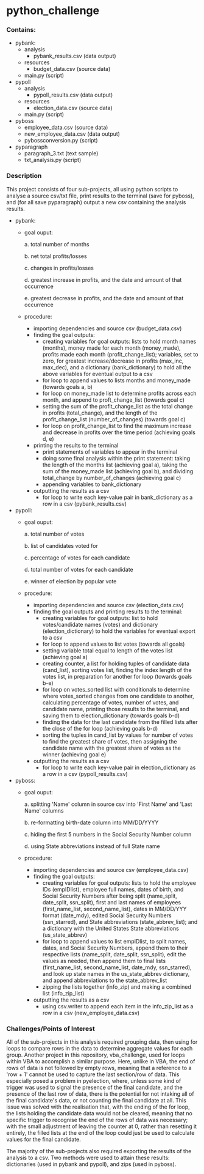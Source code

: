 # python_challenge

### Contains:
- pybank:
    - analysis
        - pybank_results.csv (data output)
    - resources
        - budget_data.csv (source data)
    - main.py (script)
- pypoll
    - analysis
        - pypoll_results.csv (data output)
    - resources
        - election_data.csv (source data)
    - main.py (script)
- pyboss
    - employee_data.csv (source data)
    - new_employee_data.csv (data output)
    - pybossconversion.py (script)
- pyparagraph
    - paragraph_3.txt (text sample)
    - txt_analysis.py (script)
### Description

This project consists of four sub-projects, all using python scripts to analyse a source csv/txt file, print results to the terminal (save for pyboss), and (for all save pyparagraph) output a new csv containing the analysis results. 
- pybank:
    - goal ouput:

        a. total number of months

        b. net total profits/losses

        c. changes in profits/losses

        d. greatest increase in profits, and the date and amount of that occurrence

        e. greatest decrease in profits, and the date and amount of that occurrence

    - procedure:
        - importing dependencies and source csv (budget_data.csv)
        - finding the goal outputs:
            - creating variables for goal outputs: lists to hold month names (months), money made for each month (money_made), profits made each month (profit_change_list); variables, set to zero, for greatest increase/decrease in profits (max_inc, max_dec), and a dictionary (bank_dictionary) to hold all the above variables for eventual output to a csv
            - for loop to append values to lists months and money_made (towards goals a, b)
            - for loop on money_made list to determine profits across each month, and append to proft_change_list (towards goal c)
            - setting the sum of the profit_change_list as the total change in profits (total_change), and the length of the profit_change_list (number_of_changes) (towards goal c)
            - for loop on profit_change_list to find the maximum increase and decrease in profits over the time period (achieving goals d, e)
        - printing the results to the terminal
            - print statements of variables to appear in the terminal
            - doing some final analysis within the print statement: taking the length of the months list (achieving goal a), taking the sum of the money_made list (achieving goal b), and dividing total_change by number_of_changes (achieving goal c)
            - appending variables to bank_dictionary
        - outputting the results as a csv
            - for loop to write each key-value pair in bank_dictionary as a row in a csv (pybank_results.csv)    
- pypoll:
    - goal ouput:

        a. total number of votes

        b. list of candidates voted for

        c. percentage of votes for each candidate

        d. total number of votes for each candidate

        e. winner of election by popular vote

    - procedure:
        - importing dependencies and source csv (election_data.csv)
        - finding the goal outputs and printing results to the terminal:
            - creating variables for goal outputs: list to hold votes/candidate names (votes) and dictionary (election_dictionary) to hold the variables for eventual export to a csv
            - for loop to append values to list votes (towards all goals)
            - setting variable total equal to length of the votes list (achieving goal a)
            - creating counter, a list for holding tuples of candidate data (cand_list), sorting votes list, finding the index length of the votes list, in preparation for another for loop (towards goals b-e)
            - for loop on votes_sorted list with conditionals to determine where votes_sorted changes from one candidate to another, calculating percentage of votes, number of votes, and candidate name, printing those results to the terminal, and saving them to election_dictionary (towards goals b-d)
            - finding the data for the last candidate from the filled lists after the close of the for loop (achieving goals b-d)
            - sorting the tuples in cand_list by values for number of votes to find the greatest share of votes, then assigning the candidate name with the greatest share of votes as the winner (achieving goal e)
        - outputting the results as a csv
            - for loop to write each key-value pair in election_dictionary as a row in a csv (pypoll_results.csv)
- pyboss:
    - goal ouput:

        a. splitting 'Name' column in source csv into 'First Name' and 'Last Name' columns

        b. re-formatting birth-date column into MM/DD/YYYY

        c. hiding the first 5 numbers in the Social Security Number column

        d. using State abbreviations instead of full State name


    - procedure:
        - importing dependencies and source csv (employee_data.csv)
        - finding the goal outputs:
            - creating variables for goal outputs: lists to hold the employee IDs (empIDlist), 
            employee full names, dates of birth, and Social Security Numbers after being split 
            (name_split, date_split, ssn_split), first and last names of employees 
            (first_name_list, second_name_list), dates in MM/DD/YYY format (date_mdy), 
            edited Social Security Numbers (ssn_starred), and State abbreviations (state_abbrev_list); 
            and a dictionary with the United States State abbreviations (us_state_abbrev) 
            - for loop to append values to list empIDlist, to split names, dates, 
            and Social Security Numbers, append them to their respective lists 
            (name_split, date_split, ssn_split), edit the values as needed, then append them to final lists 
            (first_name_list, second_name_list, date_mdy, ssn_starred), 
            and look up state names in the us_state_abbrev dictionary, and append abbreviations to the state_abbrev_list
            - zipping the lists together (info_zip) and making a combined list (info_zip_list)
        - outputting the results as a csv
            - using csv.writer to append each item in the info_zip_list as a row in a csv (new_employee_data.csv)      

### Challenges/Points of Interest

All of the sub-projects in this analysis required grouping data, 
then using for loops to compare rows in the data to determine aggregate values for each group. 
Another project in this repository, vba_challenge, used for loops within VBA to accomplish a similar purpose. 
Here, unlike in VBA, the end of rows of data is not followed by empty rows, meaning that a reference to a 'row + 1' 
cannot be used to capture the last section/row of data. This especially posed a problem in pyelection, where, 
unless some kind of trigger was used to signal the presence of the final candidate, and the presence of the last row of data, 
there is the potential for not intaking all of the final candidate's data, or not counting the final candidate at all. 
This issue was solved with the realisation that, with the ending of the for loop, the lists holding the candidate data would not be cleared, 
meaning that no specific trigger to recognise the end of the rows of data was necessary; with the small adjustment of leaving the counter at 0, 
rather than resetting it entirely, the filled lists at the end of the loop could just be used to calculate values for the final candidate.

The majority of the sub-projects also required exporting the results of the analysis to a csv. Two methods were used to attain these results:
dictionaries (used in pybank and pypoll), and zips (used in pyboss). 
